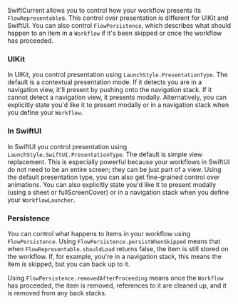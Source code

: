 SwiftCurrent allows you to control how your workflow presents its `FlowRepresentable`s. This control over presentation is different for UIKit and SwiftUI. You can also control `FlowPersistence`, which describes what should happen to an item in a `Workflow` if it's been skipped or once the workflow has proceeded. 

### UIKit
In UIKit, you control presentation using `LaunchStyle.PresentationType`. The default is a contextual presentation mode. If it detects you are in a navigation view, it'll present by pushing onto the navigation stack. If it cannot detect a navigation view, it presents modally. Alternatively, you can explicitly state you'd like it to present modally or in a navigation stack when you define your `Workflow`.

### In SwiftUI
In SwiftUI you control presentation using `LaunchStyle.SwiftUI.PresentationType`. The default is simple view replacement. This is especially powerful because your workflows in SwiftUI do not need to be an entire screen; they can be just part of a view. Using the default presentation type, you can also get fine-grained control over animations. You can also explicitly state you'd like it to present modally (using a sheet or fullScreenCover) or in a navigation stack when you define your `WorkflowLauncher`.

### Persistence
You can control what happens to items in your workflow using `FlowPersistence`. Using `FlowPersistence.persistWhenSkipped` means that when `FlowRepresentable.shouldLoad` returns false, the item is still stored on the workflow. If, for example, you're in a navigation stack, this means the item *is* skipped, but you can back up to it. 

Using `FlowPersistence.removedAfterProceeding` means once the `Workflow` has proceeded, the item is removed, references to it are cleaned up, and it is removed from any back stacks.
